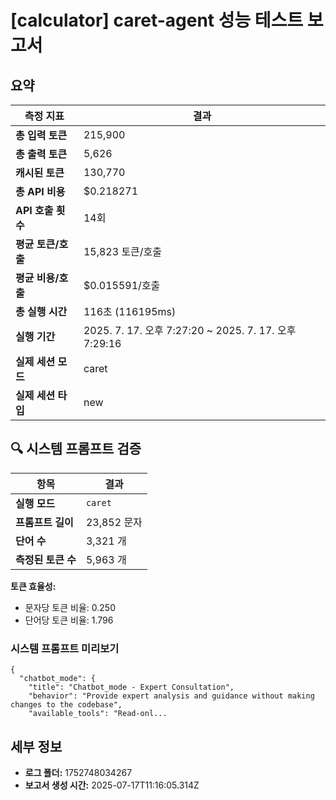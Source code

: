 # [calculator] caret-agent 성능 테스트 보고서

## 요약

| 측정 지표 | 결과 |
|---|---|
| **총 입력 토큰** | 215,900 |
| **총 출력 토큰** | 5,626 |
| **캐시된 토큰** | 130,770 |
| **총 API 비용** | $0.218271 |
| **API 호출 횟수** | 14회 |
| **평균 토큰/호출** | 15,823 토큰/호출 |
| **평균 비용/호출** | $0.015591/호출 |
| **총 실행 시간** | 116초 (116195ms) |
| **실행 기간** | 2025. 7. 17. 오후 7:27:20 ~ 2025. 7. 17. 오후 7:29:16 |
| **실제 세션 모드** | caret |
| **실제 세션 타입** | new |


## 🔍 시스템 프롬프트 검증

| 항목 | 결과 |
|---|---|
| **실행 모드** | `caret` |
| **프롬프트 길이** | 23,852 문자 |
| **단어 수** | 3,321 개 |
| **측정된 토큰 수** | 5,963 개 |

**토큰 효율성:**
- 문자당 토큰 비율: 0.250
- 단어당 토큰 비율: 1.796

### 시스템 프롬프트 미리보기
```
{
  "chatbot_mode": {
    "title": "Chatbot_mode - Expert Consultation",
    "behavior": "Provide expert analysis and guidance without making changes to the codebase",
    "available_tools": "Read-onl...
```




## 세부 정보

- **로그 폴더:** 1752748034267
- **보고서 생성 시간:** 2025-07-17T11:16:05.314Z
